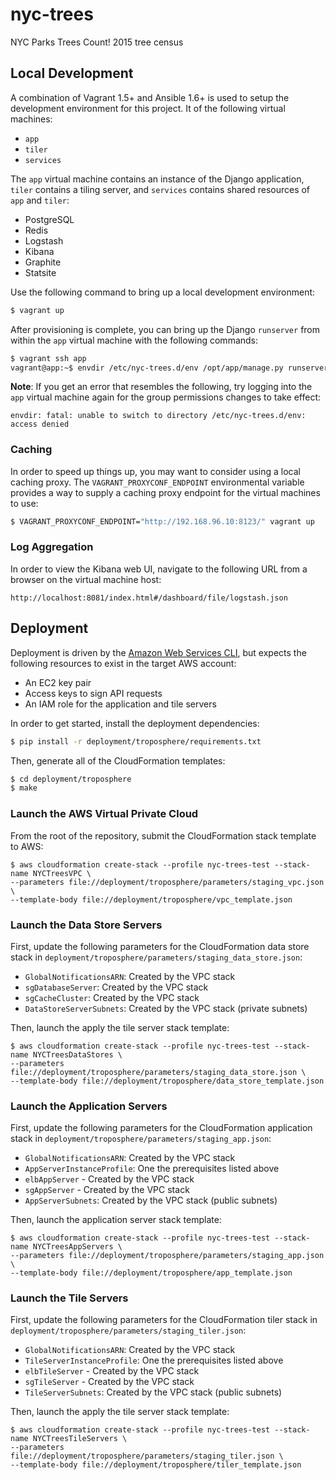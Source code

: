 nyc-trees
=========

NYC Parks Trees Count! 2015 tree census

## Local Development

A combination of Vagrant 1.5+ and Ansible 1.6+ is used to setup the development environment for this project. It of the following virtual machines:

- `app`
- `tiler`
- `services`

The `app` virtual machine contains an instance of the Django application, `tiler` contains a tiling server, and `services` contains shared resources of `app` and `tiler`:

- PostgreSQL
- Redis
- Logstash
- Kibana
- Graphite
- Statsite

Use the following command to bring up a local development environment:

```bash
$ vagrant up
```

After provisioning is complete, you can bring up the Django `runserver` from within the `app` virtual machine with the following commands:

```bash
$ vagrant ssh app
vagrant@app:~$ envdir /etc/nyc-trees.d/env /opt/app/manage.py runserver
```

**Note**: If you get an error that resembles the following, try logging into the `app` virtual machine again for the group permissions changes to take effect:

```
envdir: fatal: unable to switch to directory /etc/nyc-trees.d/env: access denied
```

### Caching

In order to speed up things up, you may want to consider using a local caching proxy. The `VAGRANT_PROXYCONF_ENDPOINT` environmental variable provides a way to supply a caching proxy endpoint for the virtual machines to use:

```bash
$ VAGRANT_PROXYCONF_ENDPOINT="http://192.168.96.10:8123/" vagrant up
```

### Log Aggregation

In order to view the Kibana web UI, navigate to the following URL from a browser on the virtual machine host:

```
http://localhost:8081/index.html#/dashboard/file/logstash.json
```

## Deployment

Deployment is driven by the [Amazon Web Services CLI](http://aws.amazon.com/cli/), but expects the following resources to exist in the target AWS account:

- An EC2 key pair
- Access keys to sign API requests
- An IAM role for the application and tile servers

In order to get started, install the deployment dependencies:

```bash
$ pip install -r deployment/troposphere/requirements.txt
```

Then, generate all of the CloudFormation templates:

```bash
$ cd deployment/troposphere
$ make
```

### Launch the AWS Virtual Private Cloud

From the root of the repository, submit the CloudFormation stack template to AWS:

```
$ aws cloudformation create-stack --profile nyc-trees-test --stack-name NYCTreesVPC \
--parameters file://deployment/troposphere/parameters/staging_vpc.json \
--template-body file://deployment/troposphere/vpc_template.json
```

### Launch the Data Store Servers

First, update the following parameters for the CloudFormation data store stack in `deployment/troposphere/parameters/staging_data_store.json`:

- `GlobalNotificationsARN`: Created by the VPC stack
- `sgDatabaseServer`: Created by the VPC stack
- `sgCacheCluster`: Created by the VPC stack
- `DataStoreServerSubnets`: Created by the VPC stack (private subnets)

Then, launch the apply the tile server stack template:

```
$ aws cloudformation create-stack --profile nyc-trees-test --stack-name NYCTreesDataStores \
--parameters file://deployment/troposphere/parameters/staging_data_store.json \
--template-body file://deployment/troposphere/data_store_template.json
```

### Launch the Application Servers

First, update the following parameters for the CloudFormation application stack in `deployment/troposphere/parameters/staging_app.json`:

- `GlobalNotificationsARN`: Created by the VPC stack
- `AppServerInstanceProfile`: One the prerequisites listed above
- `elbAppServer` - Created by the VPC stack
- `sgAppServer` - Created by the VPC stack
- `AppServerSubnets`: Created by the VPC stack (public subnets)

Then, launch the application server stack template:

```
$ aws cloudformation create-stack --profile nyc-trees-test --stack-name NYCTreesAppServers \
--parameters file://deployment/troposphere/parameters/staging_app.json \
--template-body file://deployment/troposphere/app_template.json
```

### Launch the Tile Servers

First, update the following parameters for the CloudFormation tiler stack in `deployment/troposphere/parameters/staging_tiler.json`:

- `GlobalNotificationsARN`: Created by the VPC stack
- `TileServerInstanceProfile`: One the prerequisites listed above
- `elbTileServer` - Created by the VPC stack
- `sgTileServer` - Created by the VPC stack
- `TileServerSubnets`: Created by the VPC stack (public subnets)

Then, launch the apply the tile server stack template:

```
$ aws cloudformation create-stack --profile nyc-trees-test --stack-name NYCTreesTileServers \
--parameters file://deployment/troposphere/parameters/staging_tiler.json \
--template-body file://deployment/troposphere/tiler_template.json
```
